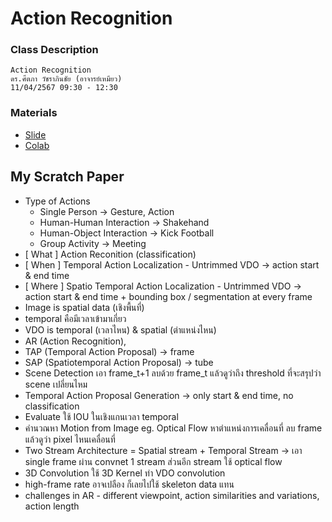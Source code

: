 # Action Recognition

### Class Description

```
Action Recognition
ดร.ศีตภา วัชราภินชัย (อาจารย์เหมียว)
11/04/2567 09:30 - 12:30
```

### Materials
- [Slide](https://drive.google.com/drive/folders/1G-vY8np4Mn-DnA9E8y0R9Vu4thob3qJT)
- [Colab](https://colab.research.google.com/drive/1-G360NeJl1N-XMhLvlIKRPixfZik3lPt)

## My Scratch Paper
- Type of Actions
    - Single Person -> Gesture, Action
    - Human-Human Interaction -> Shakehand
    - Human-Object Interaction -> Kick Football
    - Group Activity -> Meeting
- [ What ] Action Reconition (classification)
- [ When ] Temporal Action Localization - Untrimmed VDO -> action start & end time
- [ Where ] Spatio Temporal Action Localization - Untrimmed VDO -> action start & end time + bounding box / segmentation at every frame
- Image is spatial data (เชิงพื้นที่)
- temporal คือมีเวลาเข้ามาเกี่ยว
- VDO is temporal (เวลาไหน) & spatial (ตำแหน่งไหน)
- AR (Action Recognition), 
- TAP (Temporal Action Proposal) -> frame
- SAP (Spatiotemporal Action Proposal) -> tube
- Scene Detection เอา frame_t+1 ลบด้วย frame_t แล้วดูว่าถึง threshold ที่จะสรุปว่า scene เปลี่ยนไหม
- Temporal Action Proposal Generation -> only start & end time, no classification
- Evaluate ใช้ IOU ในเชิงแกนเวลา temporal
- คำนวณหา Motion from Image eg. Optical Flow หาตำแหน่งการเคลื่อนที่ ลบ frame แล้วดูว่า pixel ไหนเคลื่อนที่
- Two Stream Architecture = Spatial stream + Temporal Stream -> เอา single frame ผ่าน convnet 1 stream ส่วนอีก stream ใช้ optical flow
- 3D Convolution ใช้ 3D Kernel ทำ VDO convolution
- high-frame rate อาจเปลือง ก็เลยไปใช้ skeleton data แทน
- challenges in AR - different viewpoint, action similarities and variations, action length